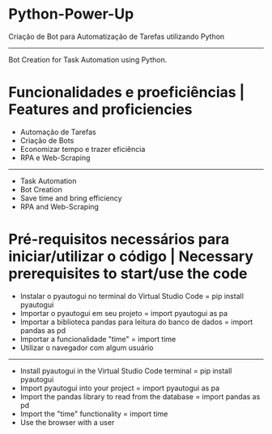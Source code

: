 # Python-Power-Up
Criação de Bot para Automatização de Tarefas utilizando Python
___________________________________________________________________________
Bot Creation for Task Automation using Python.

# Funcionalidades e proeficiências | Features and proficiencies
- Automação de Tarefas
- Criação de Bots
- Economizar tempo e trazer eficiência
- RPA e Web-Scraping
___________________________________________________________________________
- Task Automation
- Bot Creation
- Save time and bring efficiency
- RPA and Web-Scraping
  
# Pré-requisitos necessários para iniciar/utilizar o código | Necessary prerequisites to start/use the code
- Instalar o pyautogui no terminal do Virtual Studio Code = pip install pyautogui
- Importar o pyautogui em seu projeto = import pyautogui as pa
- Importar a biblioteca pandas para leitura do banco de dados = import pandas as pd
- Importar a funcionalidade "time" = import time
- Utilizar o navegador com algum usuário
_____________________________________________________________________________________________________________
- Install pyautogui in the Virtual Studio Code terminal = pip install pyautogui
- Import pyautogui into your project = import pyautogui as pa
- Import the pandas library to read from the database = import pandas as pd
- Import the "time" functionality = import time
- Use the browser with a user

